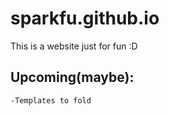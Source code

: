# sparkfu.github.io
This is a website just for fun :D

## Upcoming(maybe):
```
-Templates to fold
```